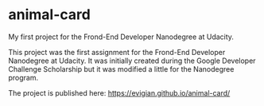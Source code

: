 # animal-card
My first project for the Frond-End Developer Nanodegree at Udacity.

This project was the first assignment for the Frond-End Developer Nanodegree at Udacity.
It was initially created during the Google Developer Challenge Scholarship but it was modified 
a little for the Nanodegree program.

The project is published here: https://evigian.github.io/animal-card/
